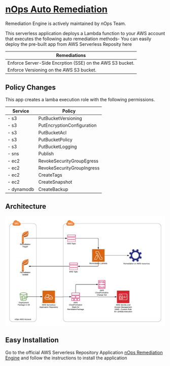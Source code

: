
# [nOps Auto Remediation](https://app.nops.io/signup/)

Remediation Engine is actively maintained by nOps Team. 

This serverless application deploys a Lambda function to your AWS account that executes the  following auto remediation methods- You can easily deploy the pre-built app from AWS Serverless Reposity here

| Remediations                                                    |
|---------------------------                                      |
|Enforce Server-Side Encrption (SSE) on the AWS S3 bucket.        |
|Enforce Versioning on the AWS S3 bucket.                         |




## Policy Changes
This app creates a lamba execution role with the following permissions. 

| Service    | Policy                     |
|------------|----------------------------|
| - s3       | PutBucketVersioning        |
| - s3       | PutEncryptionConfiguration |
| - s3       | PutBucketAcl               |
| - s3       | PutBucketPolicy            |
| - s3       | PutBucketLogging           |
| - sns      | Publish                    |
| - ec2      | RevokeSecurityGroupEgress  |
| - ec2      | RevokeSecurityGroupIngress |
| - ec2      | CreateTags                 |
| - ec2      | CreateSnapshot             |
| - dynamodb | CreateBackup               |

## Architecture 
![nOps Auto Remediation](/img/serverlessrepo%20-internal.png)


##  Easy Installation
 Go to the official AWS Serverless Repository Application [nOps Remediation Engine](https://serverlessrepo.aws.amazon.com/applications/)  and follow the instructions to install the application

